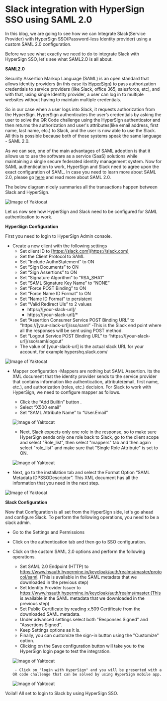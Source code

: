 # Slack integration with HyperSign SSO using SAML 2.0

In this blog, we are going to see how we can Integrate Slack(Service Provider) with HyperSign SSO(Password-less Identity provider) using a custom SAML 2.0 configuration.

Before we see what exactly we need to do to integrate Slack with HyperSign SSO, let's see what SAML2.O is all about.


**SAML2.0**

Security Assertion Markup Language (SAML) is an open standard that allows identity providers (in this case its [HyperSign](https://hypermine.in/hypersign/)) to pass authorization credentials to service providers (like Slack, office 365, salesforce, etc), and with that, using single Identity provider, a user can log in to multiple websites without having to maintain multiple credentials.

So in our case when a user logs into Slack, it requests authorization from the HyperSign. HyperSign authenticates the user’s credentials by asking the user to solve the QR Code challenge using the HyperSign authenticator and then returns the authorization and user's attributes(like email address, first name, last name, etc.) to Slack, and the user is now able to use the Slack. All this is possible because both of those systems speak the same language - SAML 2.0. 

As we can see, one of the main advantages of SAML adoption is that it allows us to use the software as a service (SaaS) solutions while maintaining a single secure federated identity management system.
Now for SAML authentication to work, HyperSign and Slack need to agree upon the exact configuration of SAML.
In case you need to learn more about SAML 2.0, please go [here](https://gravitational.com/blog/how-saml-authentication-works/) and read more about SAML 2.0.

The below diagram nicely summaries all the transactions happen between Slack and HyperSign.

![Image of Yaktocat](https://github.com/devgurung/sso/blob/master/saml_tran.png)

Let us now see how HyperSign and Slack need to be configured for SAML authentication to work.

**HyperSign Configuration**

First you need to login to HyperSign Admin console.
 - Create a new client with the following settings 
     - Set client ID to [https://slack.com](https://slack.com)
     - Set the Client Protocol to SAML
     - Set “Include AuthnStatement” to ON
     - Set “Sign Documents” to ON
     - Set “Sign Assertions” to ON
     - Set “Signature Algorithm” to “RSA_SHA1”
     - Set “SAML Signature Key Name” to “NONE”
     - Set “Force POST Binding” to ON
     - Set “Force Name ID Format” to ON
     - Set “Name ID Format” to persistent
     - Set “Valid Redirect UIs” to 2 values
         - https://[your-slack-url]/
         - https://[your-slack-url]/*
     - Set “Assertion Consumer Service POST Binding URL” to “https://[your-slack-url]/sso/saml” -This is the Slack end point where all the responses will be sent using POST method.
     - Set “Logout Service POST Binding URL” to “https://[your-slack-url]/sso/saml/logout”
     - The value of [your-slack-url] is the actual slack URL for your account, for example hypershq.slack.com/
     
![Image of Yaktocat](https://github.com/devgurung/sso/blob/master/HyperSign.PNG)

 - Mapper configuration -Mappers are nothing but SAML Assertion. Its the XML document that the identity provider sends to the service provider that contains information like authentication, attribute(email, first name, etc.), and authorization (roles, etc.) decision. For Slack to work with HyperSign, we need to configure mapper as follows.
 
     - Click the “Add Builtin” button .
     - Select “X500 email”
     - Set “SAML Attribute Name” to “User.Email”
     
   ![Image of Yaktocat](https://github.com/devgurung/sso/blob/master/Email_attribute.PNG)
   
     - Next, Slack expects only one role in the response, so to make sure HyperSign sends only one role back to Slack, go to the client scope and select "Role_list", then select "mappers" tab and then again select "role_list" and make sure that "Single Role Attribute" is set to ON.
     
   ![Image of Yaktocat](https://github.com/devgurung/sso/blob/master/single_role.PNG)
   
 - Next, go to the installation tab and select the Format Option “SAML Metadata IDPSSODescriptor”. This XML document has all the information that you need in the next step.
 
 ![Image of Yaktocat](https://github.com/devgurung/sso/blob/master/installtion.PNG)

**Slack Configuration**

Now that Configuration is all set from the HyperSign side, let's go ahead and configure Slack. To perform the following operations, you need to be a slack admin.

 - Go to the Settings and Permissions 
 - Click on the authentication tab and then go to SSO configuration.
 - Click on the custom SAML 2.0 options and perform the following operations.
     - Set SAML 2.0 Endpoint (HTTP) to https://www.hsauth.hypermine.in/keycloak/auth/realms/master/protocol/saml. (This is available in the SAML metadata that we downloaded in the previous step)
     - Set Identity Provider Issuer to https://www.hsauth.hypermine.in/keycloak/auth/realms/master.(This is available in the SAML metadata that we downloaded in the previous step)
     - Set Public Certificate by reading x.509 Certificate from the downloaded SAML metadata.
     - Under advanced settings select both "Responses Signed" and "Assertions Signed".
     - Keep Settings options as it is.
     - Finally, you can customize the sign-in button using the "Customize" option.
     - Clicking on the Save configuration button will take you to the HyperSign login page to test the integration.
     
   ![Image of Yaktocat](https://github.com/devgurung/sso/blob/master/hyerpsign_login.PNG)
   
        - Click on "login with HyperSign" and you will be presented with a QR code challenge that can be solved by using HyperSign mobile app.
     
   ![Image of Yaktocat](https://github.com/devgurung/sso/blob/master/qrcode.PNG)
   
Voila!! All set to login to Slack by using HyperSign SSO.






